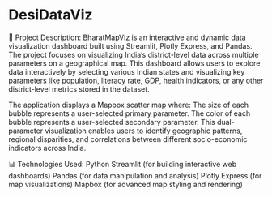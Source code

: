 # DesiDataViz
📖 Project Description:
BharatMapViz is an interactive and dynamic data visualization dashboard built using Streamlit, Plotly Express, and Pandas. The project focuses on visualizing India’s district-level data across multiple parameters on a geographical map.
This dashboard allows users to explore data interactively by selecting various Indian states and visualizing key parameters like population, literacy rate, GDP, health indicators, or any other district-level metrics stored in the dataset.

The application displays a Mapbox scatter map where:
The size of each bubble represents a user-selected primary parameter.
The color of each bubble represents a user-selected secondary parameter.
This dual-parameter visualization enables users to identify geographic patterns, regional disparities, 
and correlations between different socio-economic indicators across India.

📊 Technologies Used:
Python
Streamlit (for building interactive web dashboards)
Pandas (for data manipulation and analysis)
Plotly Express (for map visualizations)
Mapbox (for advanced map styling and rendering)
